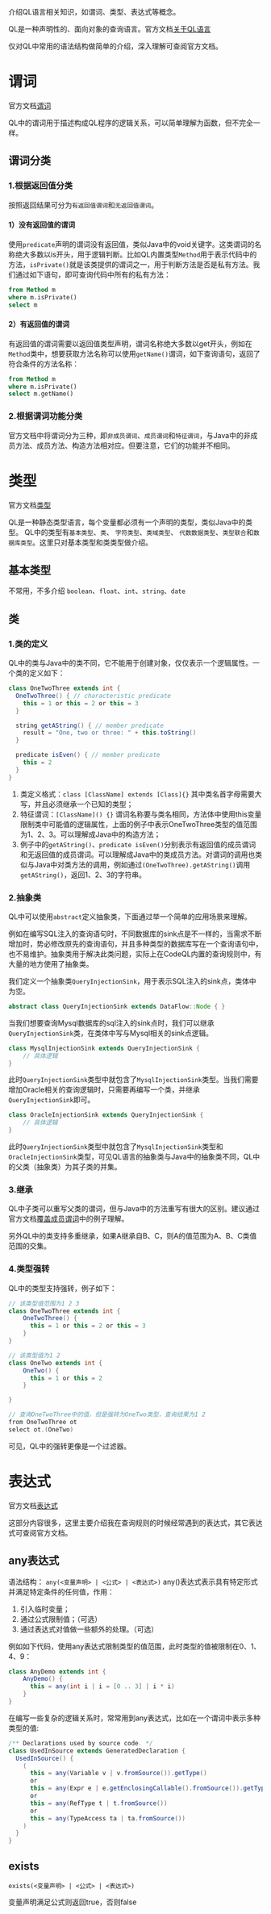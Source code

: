 介绍QL语言相关知识，如谓词、类型、表达式等概念。

QL是一种声明性的、面向对象的查询语言。官方文档[关于QL语言](https://codeql.github.com/docs/ql-language-reference/about-the-ql-language/#about-the-ql-language)

仅对QL中常用的语法结构做简单的介绍，深入理解可查阅官方文档。

# 谓词
官方文档[谓词](https://codeql.github.com/docs/ql-language-reference/predicates/)

QL中的谓词用于描述构成QL程序的逻辑关系，可以简单理解为函数，但不完全一样。
## 谓词分类
### 1.根据返回值分类
按照返回结果可分为`有返回值谓词`和`无返回值谓词`。
#### 1）没有返回值的谓词
使用`predicate`声明的谓词没有返回值，类似Java中的void关键字。这类谓词的名称绝大多数以is开头，用于逻辑判断。比如QL内置类型`Method`用于表示代码中的方法，`isPrivate()`就是该类提供的谓词之一，用于判断方法是否是私有方法。我们通过如下语句，即可查询代码中所有的私有方法：
```sql
from Method m
where m.isPrivate()
select m
```
#### 2）有返回值的谓词
有返回值的谓词需要以返回值类型声明，谓词名称绝大多数以get开头，例如在`Method`类中，想要获取方法名称可以使用`getName()`谓词，如下查询语句，返回了符合条件的方法名称：
```sql
from Method m
where m.isPrivate()
select m.getName()
```
### 2.根据谓词功能分类
官方文档中将谓词分为三种，即`非成员谓词`、`成员谓词`和`特征谓词`，与Java中的非成员方法、成员方法、构造方法相对应。但要注意，它们的功能并不相同。

# 类型
官方文档[类型](https://codeql.github.com/docs/ql-language-reference/types/)

QL是一种静态类型语言，每个变量都必须有一个声明的类型，类似Java中的类型。
QL中的类型有`基本类型`、`类`、 `字符类型`、`类域类型`、 `代数数据类型`、`类型联合`和`数据库类型`。这里只对基本类型和类类型做介绍。
## 基本类型
不常用，不多介绍
`boolean`、`float`、`int`、`string`、`date`

## 类
### 1.类的定义
QL中的类与Java中的类不同，它不能用于创建对象，仅仅表示一个逻辑属性。一个类的定义如下：
```java
class OneTwoThree extends int {
  OneTwoThree() { // characteristic predicate
    this = 1 or this = 2 or this = 3
  }

  string getAString() { // member predicate
    result = "One, two or three: " + this.toString()
  }

  predicate isEven() { // member predicate
    this = 2
  }
}
```
1. 类定义格式：`class [ClassName] extends [Class]{}`
   其中类名首字母需要大写，并且必须继承一个已知的类型；
2. 特征谓词：`[ClassName]() {}`
   谓词名称要与类名相同，方法体中使用this变量限制类中可能值的逻辑属性，上面的例子中表示OneTwoThree类型的值范围为1、2、3。可以理解成Java中的构造方法；
3. 例子中的`getAString()`、`predicate isEven()`分别表示有返回值的成员谓词和无返回值的成员谓词。可以理解成Java中的类成员方法。对谓词的调用也类似与Java中对类方法的调用，例如通过`(OneTwoThree).getAString()`调用`getAString()`，返回1、2、3的字符串。
### 2.抽象类
QL中可以使用`abstract`定义抽象类，下面通过举一个简单的应用场景来理解。

例如在编写SQL注入的查询语句时，不同数据库的sink点是不一样的，当需求不断增加时，势必修改原先的查询语句，并且多种类型的数据库写在一个查询语句中，也不易维护。抽象类用于解决此类问题，实际上在CodeQL内置的查询规则中，有大量的地方使用了抽象类。

我们定义一个抽象类`QueryInjectionSink`，用于表示SQL注入的sink点，类体中为空。
```java
abstract class QueryInjectionSink extends DataFlow::Node { }
```
当我们想要查询Mysql数据库的sql注入的sink点时，我们可以继承`QueryInjectionSink`类，在类体中写与Mysql相关的sink点逻辑。
```java
class MysqlInjectionSink extends QueryInjectionSink {
    // 具体逻辑
}
```
此时`QueryInjectionSink`类型中就包含了`MysqlInjectionSink`类型。当我们需要增加Oracle相关的查询逻辑时，只需要再编写一个类，并继承`QueryInjectionSink`即可。
```java
class OracleInjectionSink extends QueryInjectionSink {
    // 具体逻辑
}
```
此时`QueryInjectionSink`类型中就包含了`MysqlInjectionSink`类型和`OracleInjectionSink`类型，可见QL语言的抽象类与Java中的抽象类不同，QL中的父类（抽象类）为其子类的并集。
### 3.继承
QL中子类可以重写父类的谓词，但与Java中的方法重写有很大的区别。建议通过官方文档[覆盖成员谓词](https://codeql.github.com/docs/ql-language-reference/types/)中的例子理解。

另外QL中的类支持多重继承，如果A继承自B、C，则A的值范围为A、B、C类值范围的交集。

### 4.类型强转
QL中的类型支持强转，例子如下：
```java
// 该类型值范围为1 2 3
class OneTwoThree extends int {
    OneTwoThree() {
      this = 1 or this = 2 or this = 3
    }
}

// 该类型值为1 2
class OneTwo extends int {
    OneTwo() {
      this = 1 or this = 2
    }

}

// 查询OneTwoThree中的值，但是强转为OneTwo类型，查询结果为1 2 
from OneTwoThree ot
select ot.(OneTwo)
```
可见，QL中的强转更像是一个过滤器。
# 表达式
官方文档[表达式](https://codeql.github.com/docs/ql-language-reference/expressions/)

这部分内容很多，这里主要介绍我在查询规则的时候经常遇到的表达式，其它表达式可查阅官方文档。
## any表达式
语法结构：
`any(<变量声明> | <公式> | <表达式>)`
any()表达式表示具有特定形式并满足特定条件的任何值，作用：
1. 引入临时变量；
2. 通过公式限制值；（可选）
3. 通过表达式对值做一些额外的处理。（可选）

例如如下代码，使用any表达式限制类型的值范围，此时类型的值被限制在0、1、4、9：
```java
class AnyDemo extends int {
    AnyDemo() {
      this = any(int i | i = [0 .. 3] | i * i)	
    }
}
```
在编写一些复杂的逻辑关系时，常常用到any表达式，比如在一个谓词中表示多种类型的值:
```java
/** Declarations used by source code. */
class UsedInSource extends GeneratedDeclaration {
  UsedInSource() {
    (
      this = any(Variable v | v.fromSource()).getType()
      or
      this = any(Expr e | e.getEnclosingCallable().fromSource()).getType()
      or
      this = any(RefType t | t.fromSource())
      or
      this = any(TypeAccess ta | ta.fromSource())
    )
  }
}
```
## exists
`exists(<变量声明> | <公式> | <表达式>)`

变量声明满足公式则返回true，否则false